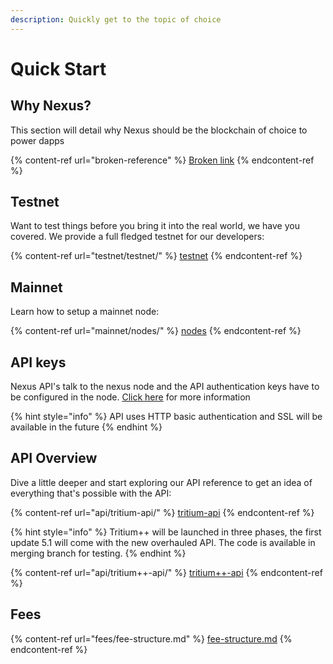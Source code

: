 ```yaml
---
description: Quickly get to the topic of choice
---
```


# Quick Start

## Why Nexus?

This section will detail why Nexus should be the blockchain of choice to power dapps

{% content-ref url="broken-reference" %}
[Broken link](broken-reference)
{% endcontent-ref %}

## Testnet

Want to test things before you bring it into the real world, we have you covered. We provide a full fledged testnet for our developers:

{% content-ref url="testnet/testnet/" %}
[testnet](testnet/testnet/)
{% endcontent-ref %}

## Mainnet

Learn how to setup a mainnet node:

{% content-ref url="mainnet/nodes/" %}
[nodes](mainnet/nodes/)
{% endcontent-ref %}

## API keys

Nexus API's talk to the nexus node and the API authentication keys have to be configured in the node. [Click here](api/tritium-api/api-overview.md#security) for more information

{% hint style="info" %}
API uses HTTP basic authentication and SSL will be available in the future
{% endhint %}

## API Overview

Dive a little deeper and start exploring our API reference to get an idea of everything that's possible with the API:

{% content-ref url="api/tritium-api/" %}
[tritium-api](api/tritium-api/)
{% endcontent-ref %}

{% hint style="info" %}
Tritium++ will be launched in three phases, the first update 5.1 will come with the new overhauled API. The code is available in merging branch for testing.
{% endhint %}

{% content-ref url="api/tritium++-api/" %}
[tritium++-api](api/tritium++-api/)
{% endcontent-ref %}

## Fees

{% content-ref url="fees/fee-structure.md" %}
[fee-structure.md](fees/fee-structure.md)
{% endcontent-ref %}
